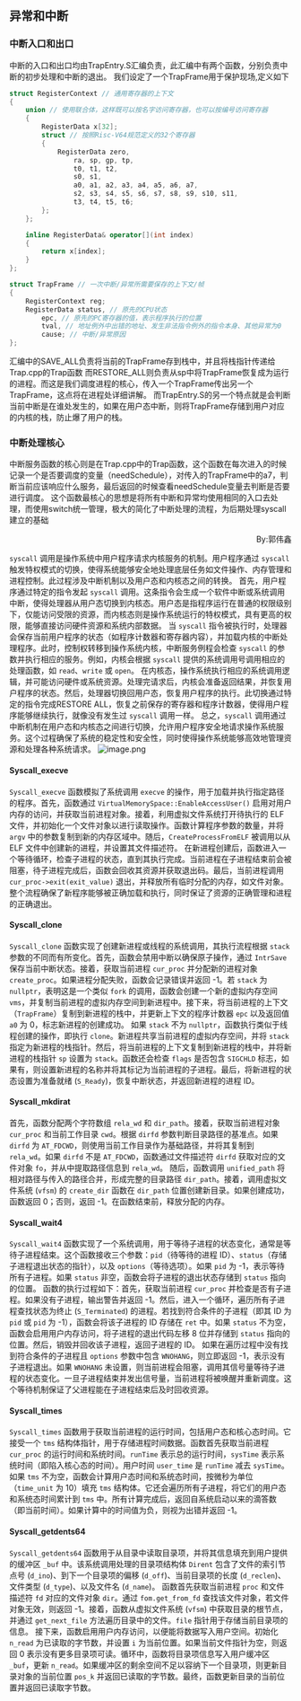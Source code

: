 ## 异常和中断
### 中断入口和出口
中断的入口和出口均由TrapEntry.S汇编负责，此汇编中有两个函数，分别负责中断的初步处理和中断的退出。
我们设定了一个TrapFrame用于保护现场,定义如下
```cpp
struct RegisterContext // 通用寄存器的上下文
{
    union // 使用联合体，这样既可以按名字访问寄存器，也可以按编号访问寄存器
    {
        RegisterData x[32];
        struct // 按照Risc-V64规范定义的32个寄存器
        {
            RegisterData zero,
                ra, sp, gp, tp,
                t0, t1, t2,
                s0, s1,
                a0, a1, a2, a3, a4, a5, a6, a7,
                s2, s3, s4, s5, s6, s7, s8, s9, s10, s11,
                t3, t4, t5, t6;
        };
    };

    inline RegisterData& operator[](int index)
    {
        return x[index];
    }
};

struct TrapFrame // 一次中断/异常所需要保存的上下文/帧
{
    RegisterContext reg;
    RegisterData status, // 原先的CPU状态
        epc, // 原先的PC寄存器的值，表示程序执行的位置
        tval, // 地址例外中出错的地址、发生非法指令例外的指令本身、其他异常为0
        cause; // 中断/异常原因
};


```
汇编中的SAVE_ALL负责将当前的TrapFrame存到栈中，并且将栈指针传递给Trap.cpp的Trap函数
而RESTORE_ALL则负责从sp中将TrapFrame恢复成为运行的进程。而这是我们调度进程的核心，传入一个TrapFrame传出另一个TrapFrame，这点将在进程处详细讲解。
而TrapEntry.S的另一个特点就是会判断当前中断是在谁处发生的，如果在用户态中断，则将TrapFrame存储到用户对应的内核的栈，防止爆了用户的栈。
### 中断处理核心
中断服务函数的核心则是在Trap.cpp中的Trap函数，这个函数在每次进入的时候记录一个是否要调度的变量（needSchedule），对传入的TrapFrame中的a7，判断当前应该响应什么服务，最后返回的时候查看needSchedule变量去判断是否要进行调度。
这个函数最核心的思想是将所有中断和异常均使用相同的入口去处理，而使用switch统一管理，极大的简化了中断处理的流程，为后期处理syscall建立的基础

<p align="right">By:郭伟鑫</p>

`syscall` 调用是操作系统中用户程序请求内核服务的机制。用户程序通过 `syscall` 触发特权模式的切换，使得系统能够安全地处理底层任务如文件操作、内存管理和进程控制。此过程涉及中断机制以及用户态和内核态之间的转换。
首先，用户程序通过特定的指令发起 `syscall` 调用。这条指令会生成一个软件中断或系统调用中断，使得处理器从用户态切换到内核态。用户态是指程序运行在普通的权限级别下，仅能访问受限的资源，而内核态则是操作系统运行的特权模式，具有更高的权限，能够直接访问硬件资源和系统内部数据。
当 `syscall` 指令被执行时，处理器会保存当前用户程序的状态（如程序计数器和寄存器内容），并加载内核的中断处理程序。此时，控制权转移到操作系统内核，中断服务例程会检查 `syscall` 的参数并执行相应的服务。例如，内核会根据 `syscall` 提供的系统调用号调用相应的处理函数，如 `read`、`write` 或 `open`。
在内核态，操作系统执行相应的系统调用逻辑，并可能访问硬件或系统资源。处理完请求后，内核会准备返回结果，并恢复用户程序的状态。然后，处理器切换回用户态，恢复用户程序的执行。此切换通过特定的指令完成RESTORE ALL，恢复之前保存的寄存器和程序计数器，使得用户程序能够继续执行，就像没有发生过 `syscall` 调用一样。
总之，`syscall` 调用通过中断机制在用户态和内核态之间进行切换，允许用户程序安全地请求操作系统服务。这个过程确保了系统的稳定性和安全性，同时使得操作系统能够高效地管理资源和处理各种系统请求。
![image.png](https://cdn.nlark.com/yuque/0/2024/png/44788784/1723980885312-1a1a522f-0320-4cdb-a7ea-102b207d0829.png#averageHue=%23f6f4f1&clientId=u67bb97ff-5f93-4&from=paste&height=503&id=u49a194c5&originHeight=754&originWidth=1408&originalType=binary&ratio=1.5&rotation=0&showTitle=false&size=73866&status=done&style=none&taskId=u284c7b04-2091-48e7-a74b-7453d5997c5&title=&width=938.6666666666666)
#### Syscall_execve
`Syscall_execve` 函数模拟了系统调用 `execve` 的操作，用于加载并执行指定路径的程序。首先，函数通过 `VirtualMemorySpace::EnableAccessUser()` 启用对用户内存的访问，并获取当前进程对象。接着，利用虚拟文件系统打开待执行的 ELF 文件，并初始化一个文件对象以进行读取操作。函数计算程序参数的数量，并将 `argv` 中的参数复制到新的内存区域中。随后，`CreateProcessFromELF` 被调用以从 ELF 文件中创建新的进程，并设置其文件描述符。
在新进程创建后，函数进入一个等待循环，检查子进程的状态，直到其执行完成。当前进程在子进程结束前会被阻塞，待子进程完成后，函数会回收其资源并获取退出码。最后，当前进程调用 `cur_proc->exit(exit_value)` 退出，并释放所有临时分配的内存，如文件对象。整个流程确保了新程序能够被正确加载和执行，同时保证了资源的正确管理和进程的正确退出。
#### Syscall_clone
`Syscall_clone` 函数实现了创建新进程或线程的系统调用，其执行流程根据 `stack` 参数的不同而有所变化。首先，函数会禁用中断以确保原子操作，通过 `IntrSave` 保存当前中断状态。接着，获取当前进程 `cur_proc` 并分配新的进程对象 `create_proc`。如果进程分配失败，函数会记录错误并返回 -1。若 `stack` 为 `nullptr`，表明这是一个类似 `fork` 的调用，函数会创建一个新的虚拟内存空间 `vms`，并复制当前进程的虚拟内存空间到新进程中。接下来，将当前进程的上下文（`TrapFrame`）复制到新进程的栈中，并更新上下文的程序计数器 `epc` 以及返回值 `a0` 为 0，标志新进程的创建成功。
如果 `stack` 不为 `nullptr`，函数执行类似于线程创建的操作，即执行 `clone`。新进程共享当前进程的虚拟内存空间，并将 `stack` 指定为新进程的栈指针。然后，将当前进程的上下文复制到新进程的栈中，并将新进程的栈指针 `sp` 设置为 `stack`。函数还会检查 `flags` 是否包含 `SIGCHLD` 标志，如果有，则设置新进程的名称并将其标记为当前进程的子进程。最后，将新进程的状态设置为准备就绪 (`S_Ready`)，恢复中断状态，并返回新进程的进程 ID。
####  Syscall_mkdirat  
首先，函数分配两个字符数组 `rela_wd` 和 `dir_path`。接着，获取当前进程对象 `cur_proc` 和当前工作目录 `cwd`。根据 `dirfd` 参数判断目录路径的基准点。如果 `dirfd` 为 `AT_FDCWD`，则使用当前工作目录作为基础路径，并将其复制到 `rela_wd`。如果 `dirfd` 不是 `AT_FDCWD`，函数通过文件描述符 `dirfd` 获取对应的文件对象 `fo`，并从中提取路径信息到 `rela_wd`。
随后，函数调用 `unified_path` 将相对路径与传入的路径合并，形成完整的目录路径 `dir_path`。接着，调用虚拟文件系统 (`vfsm`) 的 `create_dir` 函数在 `dir_path` 位置创建新目录。如果创建成功，函数返回 0；否则，返回 -1。在函数结束前，释放分配的内存。
####  Syscall_wait4  
`Syscall_wait4` 函数实现了一个系统调用，用于等待子进程的状态变化，通常是等待子进程结束。这个函数接收三个参数：`pid`（待等待的进程 ID）、`status`（存储子进程退出状态的指针），以及 `options`（等待选项）。如果 `pid` 为 -1，表示等待所有子进程。如果 `status` 非空，函数会将子进程的退出状态存储到 `status` 指向的位置。
函数的执行过程如下：首先，获取当前进程 `cur_proc` 并检查是否有子进程。如果没有子进程，输出警告并返回 -1。然后，进入一个循环，遍历所有子进程查找状态为终止 (`S_Terminated`) 的进程。若找到符合条件的子进程（即其 ID 为 `pid` 或 `pid` 为 -1），函数会将该子进程的 ID 存储在 `ret` 中。如果 `status` 不为空，函数会启用用户内存访问，将子进程的退出代码左移 8 位并存储到 `status` 指向的位置。然后，销毁并回收该子进程，返回子进程的 ID。
如果在遍历过程中没有找到符合条件的子进程且 `options` 参数中包含 `WNOHANG`，则立即返回 -1，表示没有子进程退出。如果 `WNOHANG` 未设置，则当前进程会阻塞，调用其信号量等待子进程的状态变化。一旦子进程结束并发出信号量，当前进程将被唤醒并重新调度。这个等待机制保证了父进程能在子进程结束后及时回收资源。
####  Syscall_times  
`Syscall_times` 函数用于获取当前进程的运行时间，包括用户态和核心态时间。它接受一个 `tms` 结构体指针，用于存储进程时间数据。函数首先获取当前进程 `cur_proc` 的运行时间和系统时间。`runTime` 表示总的运行时间，`sysTime` 表示系统时间（即陷入核心态的时间）。用户时间 `user_time` 是 `runTime` 减去 `sysTime`。
如果 `tms` 不为空，函数会计算用户态时间和系统态时间，按微秒为单位（`time_unit` 为 10）填充 `tms` 结构体。它还会遍历所有子进程，将它们的用户态和系统态时间累计到 `tms` 中。所有计算完成后，返回自系统启动以来的滴答数（即当前时间）。如果计算中的时间值为负，则视为出错并返回 -1。
####  Syscall_getdents64  
`Syscall_getdents64` 函数用于从目录中读取目录项，并将其信息填充到用户提供的缓冲区 `_buf` 中。该系统调用处理的目录项结构体 `Dirent` 包含了文件的索引节点号 (`d_ino`)、到下一个目录项的偏移 (`d_off`)、当前目录项的长度 (`d_reclen`)、文件类型 (`d_type`)、以及文件名 (`d_name`)。
函数首先获取当前进程 `proc` 和文件描述符 `fd` 对应的文件对象 `dir`。通过 `fom.get_from_fd` 查找该文件对象，若文件对象无效，则返回 -1。接着，函数从虚拟文件系统 (`vfsm`) 中获取目录的根节点，并通过 `get_next_file` 方法遍历目录中的文件。`file` 指针用于存储当前目录项的信息。
接下来，函数启用用户内存访问，以便能将数据写入用户空间。初始化 `n_read` 为已读取的字节数，并设置 `i` 为当前位置。如果当前文件指针为空，则返回 0 表示没有更多目录项可读。循环中，函数将目录项信息写入用户缓冲区 `_buf`，更新 `n_read`。如果缓冲区的剩余空间不足以容纳下一个目录项，则更新目录对象的当前位置 `pos_k` 并返回已读取的字节数。最终，函数更新目录的当前位置并返回已读取字节数。

